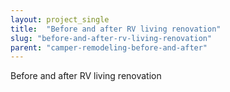 ```yaml
---
layout: project_single
title:  "Before and after RV living renovation"
slug: "before-and-after-rv-living-renovation"
parent: "camper-remodeling-before-and-after"
---
```

Before and after RV living renovation